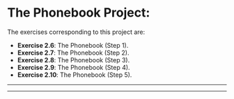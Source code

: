 # The Phonebook Project:

The exercises corresponding to this project are:

- **Exercise 2.6**: The Phonebook (Step 1).
- **Exercise 2.7**: The Phonebook (Step 2).
- **Exercise 2.8**: The Phonebook (Step 3).
- **Exercise 2.9**: The Phonebook (Step 4).
- **Exercise 2.10**: The Phonebook (Step 5).

---
---